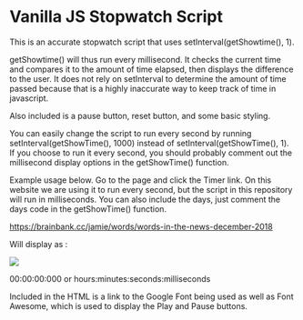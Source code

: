 # Vanilla JS Stopwatch Script
This is an accurate stopwatch script that uses setInterval(getShowtime(), 1). 

getShowtime() will thus run every millisecond. It checks the current time and compares it to the amount of time elapsed, then displays the difference to the user. It does not rely on setInterval to determine the amount of time passed because that is a highly inaccurate way to keep track of time in javascript.

Also included is a pause button, reset button, and some basic styling.

You can easily change the script to run every second by running setInterval(getShowTime(), 1000) instead of setInterval(getShowTime(), 1). If you choose to run it every second, you should probably comment out the millisecond display options in the getShowTime() function.

Example usage below. Go to the page and click the Timer link. On this website we are using it to run every second, but the script in this repository will run in milliseconds. You can also include the days, just comment the days code in the getShowTime() function.

https://brainbank.cc/jamie/words/words-in-the-news-december-2018

Will display as :

<img src="https://cdn-images-1.medium.com/max/2000/1*4gn9QT-7LnAXhgFK8f34xQ.png" />

00:00:00:000 or hours:minutes:seconds:milliseconds

Included in the HTML is a link to the Google Font being used as well as Font Awesome, which is used to display the Play and Pause buttons.
